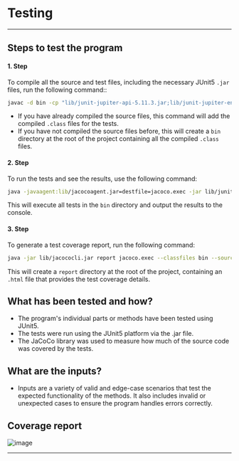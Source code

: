 # **Testing**

---

## **Steps to test the program**

#### **1. Step**
To compile all the source and test files, including the necessary JUnit5 `.jar` files, run the following command::
```bash
javac -d bin -cp "lib/junit-jupiter-api-5.11.3.jar;lib/junit-jupiter-engine-5.11.3.jar;lib/junit-platform-engine-1.11.3.jar;lib/junit-platform-launcher-1.11.3.jar;lib/junit-platform-commons-1.11.3.jar;lib/apiguardian-api-1.1.2.jar" src/*.java test/*.java
```

- If you have already compiled the source files, this command will add the compiled `.class` files for the tests.
- If you have not compiled the source files before, this will create a `bin` directory at the root of the project containing all the compiled `.class` files.


#### **2. Step**
To run the tests and see the results, use the following command:
```bash
java -javaagent:lib/jacocoagent.jar=destfile=jacoco.exec -jar lib/junit-platform-console-standalone-1.11.3.jar --class-path bin --scan-classpath
```
This will execute all tests in the `bin` directory and output the results to the console.

#### **3. Step**
To generate a test coverage report, run the following command:
```bash
java -jar lib/jacococli.jar report jacoco.exec --classfiles bin --sourcefiles src --html report
```

This will create a `report` directory at the root of the project, containing an `.html` file that provides the test coverage details.


## **What has been tested and how?**
- The program's individual parts or methods have been tested using JUnit5.
- The tests were run using the JUnit5 platform via the .jar file.
- The JaCoCo library was used to measure how much of the source code was covered by the tests.

## **What are the inputs?**
- Inputs are a variety of valid and edge-case scenarios that test the expected functionality of the methods. It also includes invalid or unexpected cases to ensure the program handles errors correctly.


## **Coverage report**
![image](https://github.com/user-attachments/assets/3c73be75-4a39-4a13-acd0-aac308e5ccad)

---

